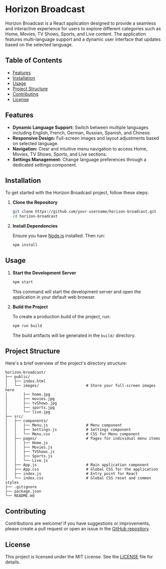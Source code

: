 # Horizon Broadcast

Horizon Broadcast is a React application designed to provide a seamless and interactive experience for users to explore different categories such as Home, Movies, TV Shows, Sports, and Live content. The application features multi-language support and a dynamic user interface that updates based on the selected language.

## Table of Contents

- [Features](#features)
- [Installation](#installation)
- [Usage](#usage)
- [Project Structure](#project-structure)
- [Contributing](#contributing)
- [License](#license)

## Features

- **Dynamic Language Support:** Switch between multiple languages including English, French, German, Russian, Spanish, and Chinese.
- **Responsive Design:** Full-screen images and layout adjustments based on selected language.
- **Navigation:** Clear and intuitive menu navigation to access Home, Movies, TV Shows, Sports, and Live sections.
- **Settings Management:** Change language preferences through a dedicated settings component.

## Installation

To get started with the Horizon Broadcast project, follow these steps:

1. **Clone the Repository**

   ```bash
   git clone https://github.com/your-username/horizon-broadcast.git
   cd horizon-broadcast
   ```

2. **Install Dependencies**

   Ensure you have [Node.js](https://nodejs.org/) installed. Then run:

   ```bash
   npm install
   ```

## Usage

1. **Start the Development Server**

   ```bash
   npm start
   ```

   This command will start the development server and open the application in your default web browser.

2. **Build the Project**

   To create a production build of the project, run:

   ```bash
   npm run build
   ```

   The build artifacts will be generated in the `build/` directory.

## Project Structure

Here's a brief overview of the project's directory structure:

```
horizon-broadcast/
├── public/
│   ├── index.html
│   └── images/                     # Store your full-screen images here
│       ├── home.jpg
│       ├── movies.jpg
│       ├── tvShows.jpg
│       ├── sports.jpg
│       └── live.jpg
├── src/
│   ├── components/
│   │   ├── Menu.js                 # Menu component
│   │   ├── Settings.js             # Settings component
│   │   └── Menu.css                # CSS for Menu component
│   ├── pages/                      # Pages for individual menu items
│   │   ├── Home.js
│   │   ├── Movies.js
│   │   ├── TVShows.js
│   │   ├── Sports.js
│   │   └── Live.js
│   ├── App.js                      # Main application component
│   ├── App.css                     # Global CSS for the application
│   ├── index.js                    # Entry point for React
│   └── index.css                   # Global CSS reset and common styles
├── .gitignore
├── package.json
└── README.md
```

## Contributing

Contributions are welcome! If you have suggestions or improvements, please create a pull request or open an issue in the [GitHub repository](https://github.com/your-username/horizon-broadcast).

## License

This project is licensed under the MIT License. See the [LICENSE](LICENSE) file for details.

